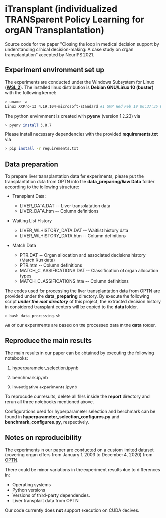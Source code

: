 # iTransplant (individualized TRANSparent Policy Learning for orgAN Transplantation)

Source code for the paper "Closing the loop in medical decision support by understanding clinical decision-making: A case study on organ transplantation" accepted by NeurIPS 2021.

## Experiment environment set up

The experiments are conducted under the Windows Subsystem for Linux ([**WSL 2**](https://docs.microsoft.com/en-us/windows/wsl/)).
The installed linux distribution is **Debian GNU/Linux 10 (buster)** with the following kernel:
```bash
> uname -a
Linux XXPro-13 4.19.104-microsoft-standard #1 SMP Wed Feb 19 06:37:35 UTC 2020 x86_64 GNU/Linux
```

The python environment is created with **pyenv** (version 1.2.23) via 
```bash
> pyenv install 3.8.7
```

Please install necessary dependencies with the provided **requirements.txt** via
```bash
> pip install -r requirements.txt
```

## Data preparation

To prepare liver transplantation data for experiments, please put the transplantation data from OPTN into the **data_preparing/Raw Data** folder according to the following structure:

- Transplant Data:
    - LIVER_DATA.DAT -- Liver transplatation data
    - LIVER_DATA.htm -- Column definitions

- Waiting List History
    - LIVER_WLHISTORY_DATA.DAT -- Waitlist history data
    - LIVER_WLHISTORY_DATA.htm -- Column definitions

- Match Data
    - PTR.DAT -- Organ allocation and associated decisions history (Match Run data)
    - PTR.htm -- Column definitions
    - MATCH_CLASSIFICATIONS.DAT -- Classification of organ allocation types
    - MATCH_CLASSIFICATIONS.htm -- Column definitions

The codes used for processing the liver transplantation data from OPTN are provided under the **data_preparing** directory.
By execute the following script ***under the root directory*** of this project, the extracted decision history in considered transplant centers will be copied to the **data** folder.
```bash
> bash data_processing.sh
```
All of our experiments are based on the processed data in the **data** folder.


## Reproduce the main results

The main results in our paper can be obtained by executing the following notebooks:

1. hyperparameter_selection.ipynb

2. benchmark.ipynb

3. investigative experiments.ipynb

To reprocude our results, delete all files inside the **report** directory and rerun all three notebooks mentioned above.

Configurations used for hyperparameter selection and benchmark can be found in **hyperparameter_selection_configures.py**
and
**benchmark_configures.py**,
respectively.

## Notes on reproducibility
The experiments in our paper are conducted on a custom limited dataset (covering organ offers from January 1, 2003 to December 4, 2020) from [OPTN](https://optn.transplant.hrsa.gov/).

There could be minor variations in the experiment results due to differences in:
- Operating systems
- Python versions
- Versions of third-party dependencies. 
- Liver transplant data from OPTN

Our code currently does **not** support execution on CUDA decives.
